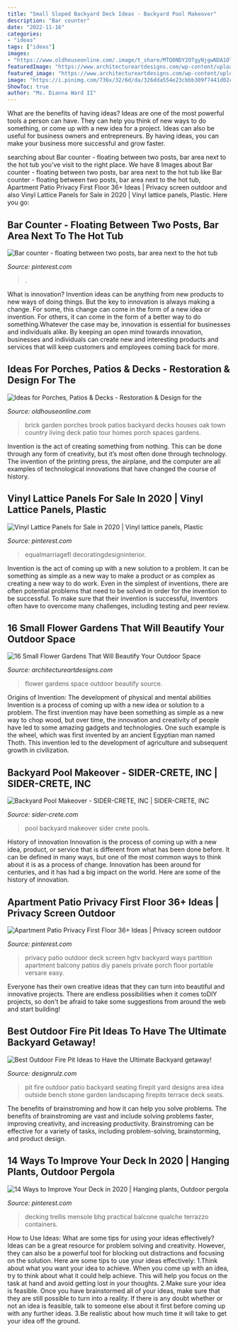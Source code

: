 ```yaml
---
title: "Small Sloped Backyard Deck Ideas - Backyard Pool Makeover"
description: "Bar counter"
date: "2022-11-16"
categories:
- "ideas"
tags: ["ideas"]
images:
- "https://www.oldhouseonline.com/.image/t_share/MTQ0NDY2OTgyNjgwNDA1OTE1/porch-patio-deck-brick-pavers.jpg"
featuredImage: "https://www.architectureartdesigns.com/wp-content/uploads/2017/03/6-25.jpg"
featured_image: "https://www.architectureartdesigns.com/wp-content/uploads/2017/03/6-25.jpg"
image: "https://i.pinimg.com/736x/32/6d/da/326dda554e23cbbb309f7441d02c541e--bar-counter-bar-areas.jpg"
ShowToc: true
author: "Ms. Dianna Ward II"
---
```



What are the benefits of having ideas?
Ideas are one of the most powerful tools a person can have. They can help you think of new ways to do something, or come up with a new idea for a project. Ideas can also be useful for business owners and entrepreneurs. By having ideas, you can make your business more successful and grow faster.

	

		
searching about Bar counter - floating between two posts, bar area next to the hot tub you've visit to the right place. We have 8 Images about Bar counter - floating between two posts, bar area next to the hot tub like Bar counter - floating between two posts, bar area next to the hot tub, Apartment Patio Privacy First Floor 36+ Ideas | Privacy screen outdoor and also Vinyl Lattice Panels for Sale in 2020 | Vinyl lattice panels, Plastic. Here you go:
		
    
## Bar Counter - Floating Between Two Posts, Bar Area Next To The Hot Tub

<img loading=lazy src="https://i.pinimg.com/736x/32/6d/da/326dda554e23cbbb309f7441d02c541e--bar-counter-bar-areas.jpg" onerror="this.onerror=null;this.src='https://tse1.mm.bing.net/th?id=OIP.lkHd-vWTUfXb2KloS2eGwAHaJ4&amp;pid=15.1';" alt="Bar counter - floating between two posts, bar area next to the hot tub">

_Source: pinterest.com_

>. 

	

What is innovation?
Invention ideas can be anything from new products to new ways of doing things. But the key to innovation is always making a change. For some, this change can come in the form of a new idea or invention. For others, it can come in the form of a better way to do something.Whatever the case may be, innovation is essential for businesses and individuals alike. By keeping an open mind towards innovation, businesses and individuals can create new and interesting products and services that will keep customers and employees coming back for more.

    
## Ideas For Porches, Patios &amp; Decks - Restoration &amp; Design For The

<img loading=lazy src="https://www.oldhouseonline.com/.image/t_share/MTQ0NDY2OTgyNjgwNDA1OTE1/porch-patio-deck-brick-pavers.jpg" onerror="this.onerror=null;this.src='https://tse4.mm.bing.net/th?id=OIP.6FnVNl3uUt77-a7NK--2sgHaLH&amp;pid=15.1';" alt="Ideas for Porches, Patios &amp; Decks - Restoration &amp; Design for the">

_Source: oldhouseonline.com_

>brick garden porches brook patios backyard decks houses oak town country living deck patio tour homes porch spaces gardens. 

	

Invention is the act of creating something from nothing. This can be done through any form of creativity, but it’s most often done through technology. The invention of the printing press, the airplane, and the computer are all examples of technological innovations that have changed the course of history.

    
## Vinyl Lattice Panels For Sale In 2020 | Vinyl Lattice Panels, Plastic

<img loading=lazy src="https://i.pinimg.com/736x/bf/9a/af/bf9aafe7ce110c758ea4137cbb66be5e.jpg" onerror="this.onerror=null;this.src='https://tse3.mm.bing.net/th?id=OIP.L9z5Zq4y0z0zqZFp9oQ94AHaHa&amp;pid=15.1';" alt="Vinyl Lattice Panels for Sale in 2020 | Vinyl lattice panels, Plastic">

_Source: pinterest.com_

>equalmarriagefl decoratingdesigninterior. 

	

Invention is the act of coming up with a new solution to a problem. It can be something as simple as a new way to make a product or as complex as creating a new way to do work. Even in the simplest of inventions, there are often potential problems that need to be solved in order for the invention to be successful. To make sure that their invention is successful, inventors often have to overcome many challenges, including testing and peer review.

    
## 16 Small Flower Gardens That Will Beautify Your Outdoor Space

<img loading=lazy src="https://www.architectureartdesigns.com/wp-content/uploads/2017/03/6-25.jpg" onerror="this.onerror=null;this.src='https://tse2.mm.bing.net/th?id=OIP.hO8O59Mo6QKb_2vYnfeR0wHaFj&amp;pid=15.1';" alt="16 Small Flower Gardens That Will Beautify Your Outdoor Space">

_Source: architectureartdesigns.com_

>flower gardens space outdoor beautify source. 

	

Origins of Invention: The development of physical and mental abilities
Invention is a process of coming up with a new idea or solution to a problem. The first invention may have been something as simple as a new way to chop wood, but over time, the innovation and creativity of people have led to some amazing gadgets and technologies. One such example is the wheel, which was first invented by an ancient Egyptian man named Thoth. This invention led to the development of agriculture and subsequent growth in civilization.

    
## Backyard Pool Makeover - SIDER-CRETE, INC | SIDER-CRETE, INC

<img loading=lazy src="https://www.sider-crete.com/wp-content/uploads/2017/09/Complete-pics-7.jpg" onerror="this.onerror=null;this.src='https://tse1.mm.bing.net/th?id=OIP.wxL5ATZNsH-22s7oV4-TbwHaEK&amp;pid=15.1';" alt="Backyard Pool Makeover - SIDER-CRETE, INC | SIDER-CRETE, INC">

_Source: sider-crete.com_

>pool backyard makeover sider crete pools. 

	

History of innovation
Innovation is the process of coming up with a new idea, product, or service that is different from what has been done before. It can be defined in many ways, but one of the most common ways to think about it is as a process of change. Innovation has been around for centuries, and it has had a big impact on the world. Here are some of the history of innovation.

    
## Apartment Patio Privacy First Floor 36+ Ideas | Privacy Screen Outdoor

<img loading=lazy src="https://i.pinimg.com/736x/52/50/21/525021fbe6e4111307c26ae2ed2d5dcb.jpg" onerror="this.onerror=null;this.src='https://tse2.mm.bing.net/th?id=OIP.L91geGb0d5jq0kE532OOtQAAAA&amp;pid=15.1';" alt="Apartment Patio Privacy First Floor 36+ Ideas | Privacy screen outdoor">

_Source: pinterest.com_

>privacy patio outdoor deck screen hgtv backyard ways partition apartment balcony patios diy panels private porch floor portable versare easy. 

	

Everyone has their own creative ideas that they can turn into beautiful and innovative projects. There are endless possibilities when it comes toDIY projects, so don't be afraid to take some suggestions from around the web and start building!

    
## Best Outdoor Fire Pit Ideas To Have The Ultimate Backyard Getaway!

<img loading=lazy src="http://cdn.designrulz.com/wp-content/uploads/2015/06/fire-pit-patio-Design-Ideas-8.jpg" onerror="this.onerror=null;this.src='https://tse4.mm.bing.net/th?id=OIP.FaT-ISCs_MbA2adgUZpB-wHaJ4&amp;pid=15.1';" alt="Best Outdoor Fire Pit Ideas to Have the Ultimate Backyard getaway!">

_Source: designrulz.com_

>pit fire outdoor patio backyard seating firepit yard designs area idea outside bench stone garden landscaping firepits terrace deck seats. 

	

The benefits of brainstroming and how it can help you solve problems.
The benefits of brainstroming are vast and include solving problems faster, improving creativity, and increasing productivity. Brainstroming can be effective for a variety of tasks, including problem-solving, brainstorming, and product design.

    
## 14 Ways To Improve Your Deck In 2020 | Hanging Plants, Outdoor Pergola

<img loading=lazy src="https://i.pinimg.com/736x/ee/9e/14/ee9e14492f87d72be7861c64f5c8847e.jpg" onerror="this.onerror=null;this.src='https://tse4.mm.bing.net/th?id=OIP.0XtUf49y4W_azM2qOC784QHaJ3&amp;pid=15.1';" alt="14 Ways to Improve Your Deck in 2020 | Hanging plants, Outdoor pergola">

_Source: pinterest.com_

>decking trellis mensole bhg practical balcone qualche terrazzo containers. 

	

How to Use Ideas: What are some tips for using your ideas effectively?
Ideas can be a great resource for problem solving and creativity. However, they can also be a powerful tool for blocking out distractions and focusing on the solution. Here are some tips to use your ideas effectively:
1.Think about what you want your idea to achieve. When you come up with an idea, try to think about what it could help achieve. This will help you focus on the task at hand and avoid getting lost in your thoughts.
2.Make sure your idea is feasible. Once you have brainstormed all of your ideas, make sure that they are still possible to turn into a reality. If there is any doubt whether or not an idea is feasible, talk to someone else about it first before coming up with any further ideas.
3.Be realistic about how much time it will take to get your idea off the ground.

